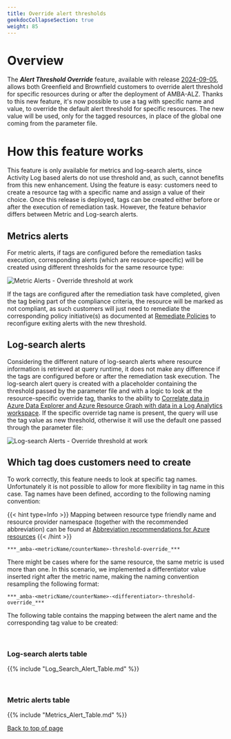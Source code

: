 ```yaml
---
title: Override alert thresholds
geekdocCollapseSection: true
weight: 85
---
```


# Overview

The ***Alert Threshold Override*** feature, available with release [2024-09-05](../../Whats-New#2024-09-05), allows both Greenfield and Brownfield customers to override alert threshold for specific resources during or after the deployment of AMBA-ALZ. Thanks to this new feature, it's now possible to use a tag with specific name and value, to override the default alert threshold for specific resources. The new value will be used, only for the tagged resources, in place of the global one coming from the parameter file.

# How this feature works

This feature is only available for metrics and log-search alerts, since Activity Log based alerts do not use threshold and, as such, cannot benefits from this new enhancement. Using the feature is easy: customers need to create a resource tag with a specific name and assign a value of their choice. Once this release is deployed, tags can be created either before or after the execution of remediation task. However, the feature behavior differs between Metric and Log-search alerts.

## Metrics alerts

For metric alerts, if tags are configured before the remediation tasks execution, corresponding alerts (which are resource-specific) will be created using different thresholds for the same resource type:

![Metric Alerts - Override threshold at work](../../media/MetricAlerts-OverrideThresholdAtWork.png)

If the tags are configured after the remediation task have completed, given the tag being part of the compliance criteria, the resource will be marked as not compliant, as such customers will just need to remediate the corresponding policy initiative(s) as documented at [Remediate Policies](../../deploy/Remediate-Policies) to reconfigure exiting alerts with the new threshold.

## Log-search alerts
Considering the different nature of log-search alerts where resource information is retrieved at query runtime, it does not make any difference if the tags are configured before or after the remediation task execution. The log-search alert query is created with a placeholder containing the threshold passed by the parameter file and with a logic to look at the resource-specific override tag, thanks to the ability to [Correlate data in Azure Data Explorer and Azure Resource Graph with data in a Log Analytics workspace](https://learn.microsoft.com/en-us/azure/azure-monitor/logs/azure-monitor-data-explorer-proxy). If the specific override tag name is present, the query will use the tag value as new threshold, otherwise it will use the default one passed through the parameter file:

![Log-search Alerts - Override threshold at work](../../media/LogsearchAlerts-OverrideThresholdAtWork.png)

## Which tag does customers need to create

To work correctly, this feature needs to look at specific tag names. Unfortunately it is not possible to allow for more flexibility in tag name in this case. Tag names have been defined, according to the following naming convention:

{{< hint type=Info >}}
Mapping between resource type friendly name and resource provider namespace (together with the recommended abbreviation) can be found at [Abbreviation recommendations for Azure resources](https://learn.microsoft.com/en-us/azure/cloud-adoption-framework/ready/azure-best-practices/resource-abbreviations)
{{< /hint >}}

```***_amba-<metricName/counterName>-threshold-override_***```

There might be cases where for the same resource, the same metric is used more than one. In this scenario, we implemented a differentiator value inserted right after the metric name, making the naming convention resampling the following format:

```***_amba-<metricName/counterName>-<differentiator>-threshold-override_***```

The following table contains the mapping between the alert name and the corresponding tag value to be created:

</br>

### Log-search alerts table

{{% include "Log_Search_Alert_Table.md" %}}

</br>

### Metric alerts table

{{% include "Metrics_Alert_Table.md" %}}

[Back to top of page](.)
